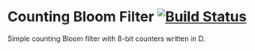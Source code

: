 # Counting Bloom Filter [![Build Status](https://secure.travis-ci.org/kubo39/countingfilter.svg?branch=master)](http://travis-ci.org/kubo39/countingfilter)

Simple counting Bloom filter with 8-bit counters written in D.
